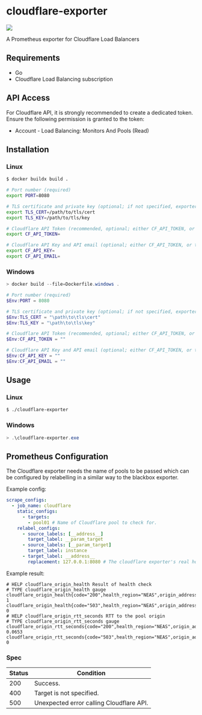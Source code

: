cloudflare-exporter
===================

[![][workflow-badge]][workflow-link]

A Prometheus exporter for Cloudflare Load Balancers

## Requirements

- Go
- Cloudflare Load Balancing subscription

## API Access

For Cloudflare API, it is strongly recommended to create a dedicated token.
Ensure the following permission is granted to the token:

- Account - Load Balancing: Monitors And Pools (Read)

## Installation

### Linux

```sh
$ docker buildx build .
```

```sh
# Port number (required)
export PORT=8080

# TLS certificate and private key (optional; if not specified, exporter is served over HTTP)
export TLS_CERT=/path/to/tls/cert
export TLS_KEY=/path/to/tls/key

# Cloudflare API Token (recommended, optional; either CF_API_TOKEN, or the combination of CF_API_KEY and CF_API_EMAIL is required)
export CF_API_TOKEN=

# Cloudflare API Key and API email (optional; either CF_API_TOKEN, or the combination of CF_API_KEY and CF_API_EMAIL is required)
export CF_API_KEY=
export CF_API_EMAIL=
```

### Windows

```powershell
> docker build --file=Dockerfile.windows .
```

```powershell
# Port number (required)
$Env:PORT = 8080

# TLS certificate and private key (optional; if not specified, exporter is served over HTTP)
$Env:TLS_CERT = "\path\to\tls\cert"
$Env:TLS_KEY = "\path\to\tls\key"

# Cloudflare API Token (recommended, optional; either CF_API_TOKEN, or the combination of CF_API_KEY and CF_API_EMAIL is required)
$Env:CF_API_TOKEN = ""

# Cloudflare API Key and API email (optional; either CF_API_TOKEN, or the combination of CF_API_KEY and CF_API_EMAIL is required)
$Env:CF_API_KEY = ""
$Env:CF_API_EMAIL = ""
```

## Usage

### Linux

```sh
$ ./cloudflare-exporter
```

### Windows

```powershell
> .\cloudflare-exporter.exe
```

## Prometheus Configuration

The Cloudflare exporter needs the name of pools to be passed which can be
configured by relabelling in a similar way to the blackbox exporter.

Example config:

```yaml
scrape_configs:
  - job_name: cloudflare
    static_configs:
      - targets:
        - pool01 # Name of Cloudflare pool to check for.
    relabel_configs:
      - source_labels: [__address__]
        target_label: __param_target
      - source_labels: [__param_target]
        target_label: instance
      - target_label: __address__
        replacement: 127.0.0.1:8080 # The cloudflare exporter's real hostname:port.
```

Example result:

```
# HELP cloudflare_origin_health Result of health check
# TYPE cloudflare_origin_health gauge
cloudflare_origin_health{code="200",health_region="NEAS",origin_address="www01.example.com",pool_name="pool01"} 1
cloudflare_origin_health{code="503",health_region="NEAS",origin_address="www02.example.com",pool_name="pool01"} 0
# HELP cloudflare_origin_rtt_seconds RTT to the pool origin
# TYPE cloudflare_origin_rtt_seconds gauge
cloudflare_origin_rtt_seconds{code="200",health_region="NEAS",origin_address="www01.example.com",pool_name="pool01"} 0.0653
cloudflare_origin_rtt_seconds{code="503",health_region="NEAS",origin_address="www02.example.com",pool_name="pool01"} 0
```

### Spec

| Status | Condition                                |
|--------|------------------------------------------|
| 200    | Success.                                 |
| 400    | Target is not specified.                 |
| 500    | Unexpected error calling Cloudflare API. |

[workflow-link]:    https://github.com/chitoku-k/cloudflare-exporter/actions?query=branch:master
[workflow-badge]:   https://img.shields.io/github/actions/workflow/status/chitoku-k/cloudflare-exporter/ci.yml?branch=master&style=flat-square
